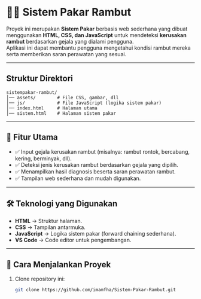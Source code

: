 # 🧑‍🦱 Sistem Pakar Rambut

Proyek ini merupakan **Sistem Pakar** berbasis web sederhana yang dibuat menggunakan **HTML, CSS, dan JavaScript** untuk mendeteksi **kerusakan rambut** berdasarkan gejala yang dialami pengguna.  
Aplikasi ini dapat membantu pengguna mengetahui kondisi rambut mereka serta memberikan saran perawatan yang sesuai.

---
##  Struktur Direktori
```
sistempakar-rambut/
│── assets/        # File CSS, gambar, dll
│── js/            # File JavaScript (logika sistem pakar)
│── index.html     # Halaman utama
│── sistem.html    # Halaman sistem pakar
```
---

## 📌 Fitur Utama
- ✅ Input gejala kerusakan rambut (misalnya: rambut rontok, bercabang, kering, berminyak, dll).  
- ✅ Deteksi jenis kerusakan rambut berdasarkan gejala yang dipilih.  
- ✅ Menampilkan hasil diagnosis beserta saran perawatan rambut.  
- ✅ Tampilan web sederhana dan mudah digunakan.  

---

## 🛠️ Teknologi yang Digunakan
- **HTML** → Struktur halaman.  
- **CSS** → Tampilan antarmuka.  
- **JavaScript** → Logika sistem pakar (forward chaining sederhana).  
- **VS Code** → Code editor untuk pengembangan.  

---

## 🚀 Cara Menjalankan Proyek
1. Clone repository ini:
   ```bash
   git clone https://github.com/imamfha/Sistem-Pakar-Rambut.git
